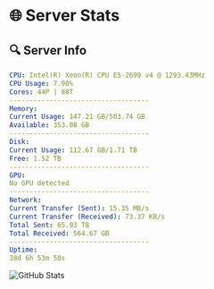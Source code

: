 # 🌐 Server Stats
## 🔍 Server Info
```yaml
CPU: Intel(R) Xeon(R) CPU E5-2699 v4 @ 1293.43MHz
CPU Usage: 7.90%
Cores: 44P | 88T
-----------------------------------
Memory:
Current Usage: 147.21 GB/503.74 GB
Available: 353.08 GB
-----------------------------------
Disk:
Current Usage: 112.67 GB/1.71 TB
Free: 1.52 TB
-----------------------------------
GPU:
No GPU detected
-----------------------------------
Network:
Current Transfer (Sent): 15.35 MB/s
Current Transfer (Received): 73.37 KB/s
Total Sent: 65.93 TB
Total Received: 564.67 GB
-----------------------------------
Uptime:
38d 6h 53m 50s
```
![GitHub Stats](https://img.shields.io/badge/Updated-2025-04-15_04:16:39-blue)
